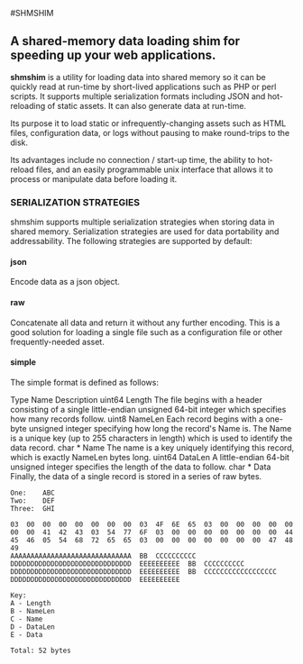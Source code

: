 #SHMSHIM

## A shared-memory data loading shim for speeding up your web applications.

**shmshim** is a utility for loading data into shared memory so it can be quickly read at run-time by short-lived applications such as PHP or perl scripts.  It supports multiple serialization formats including JSON and hot-reloading of static assets.  It can also generate data at run-time.

Its purpose it to load static or infrequently-changing assets such as HTML files, configuration data, or logs without pausing to make round-trips to the disk.

Its advantages include no connection / start-up time, the ability to hot-reload files, and an easily programmable unix interface that allows it to process or manipulate data before loading it.


### SERIALIZATION STRATEGIES

shmshim supports multiple serialization strategies when storing data in shared memory.  Serialization strategies are used for data portability and addressability.  The following strategies are supported by default:

#### json
Encode data as a json object.

#### raw
Concatenate all data and return it without any further encoding.  This is a good solution for loading a single file such as a configuration file or other frequently-needed asset.

#### simple
The simple format is defined as follows:

Type    Name        Description
uint64  Length      The file begins with a header consisting of a single little-endian unsigned 64-bit integer which specifies how many records follow.
uint8   NameLen     Each record begins with a one-byte unsigned integer specifying how long the record's Name is.  The Name is a unique key (up to 255 characters in length) which is used to identify the data record.
char *  Name        The name is a key uniquely identifying this record, which is exactly NameLen bytes long.
uint64  DataLen     A little-endian 64-bit unsigned integer specifies the length of the data to follow.
char *  Data        Finally, the data of a single record is stored in a series of raw bytes.

```text
One:    ABC
Two:    DEF
Three:  GHI

03  00  00  00  00  00  00  00  03  4F  6E  65  03  00  00  00  00  00  00  00  41  42  43  03  54  77  6F  03  00  00  00  00  00  00  00  44  45  46  05  54  68  72  65  65  03  00  00  00  00  00  00  00  47  48  49
AAAAAAAAAAAAAAAAAAAAAAAAAAAAAA  BB  CCCCCCCCCC  DDDDDDDDDDDDDDDDDDDDDDDDDDDDDD  EEEEEEEEEE  BB  CCCCCCCCCC  DDDDDDDDDDDDDDDDDDDDDDDDDDDDDD  EEEEEEEEEE  BB  CCCCCCCCCCCCCCCCCC  DDDDDDDDDDDDDDDDDDDDDDDDDDDDDD  EEEEEEEEEE

Key:
A - Length
B - NameLen
C - Name
D - DataLen
E - Data

Total: 52 bytes

```
